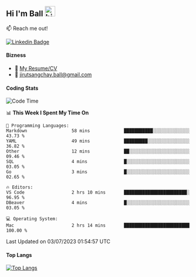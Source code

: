 ## Hi I'm Ball <img src="https://user-images.githubusercontent.com/1303154/88677602-1635ba80-d120-11ea-84d8-d263ba5fc3c0.gif" width="28px" height="28px" alt="hi">
 
:mailbox: Reach me out!

[![Linkedin Badge](https://img.shields.io/badge/-Jirut-0e76a8?style=flat&labelColor=0e76a8&logo=linkedin&logoColor=white)](https://www.linkedin.com/in/jirut-sangchay-338370251/)

<!-- TODO: Add last video link -->
#### Bizness
- :paperclip: [My Resume/CV](https://github.com/Jirut01/Jirut01/blob/main/file/jirut_resume.pdf)
- :email: jirutsangchay.ball@gmail.com

#### Coding Stats

<!--START_SECTION:waka-->
![Code Time](http://img.shields.io/badge/Code%20Time-2%20hrs%2014%20mins-blue)

📊 **This Week I Spent My Time On** 

```text
💬 Programming Languages: 
Markdown                 58 mins             ███████████░░░░░░░░░░░░░░   43.73 % 
YAML                     49 mins             █████████░░░░░░░░░░░░░░░░   36.82 % 
Other                    12 mins             ██░░░░░░░░░░░░░░░░░░░░░░░   09.46 % 
SQL                      4 mins              █░░░░░░░░░░░░░░░░░░░░░░░░   03.05 % 
Go                       3 mins              █░░░░░░░░░░░░░░░░░░░░░░░░   02.65 % 

🔥 Editors: 
VS Code                  2 hrs 10 mins       ████████████████████████░   96.95 % 
DBeaver                  4 mins              █░░░░░░░░░░░░░░░░░░░░░░░░   03.05 % 

💻 Operating System: 
Mac                      2 hrs 14 mins       █████████████████████████   100.00 % 
```


 Last Updated on 03/07/2023 01:54:57 UTC
<!--END_SECTION:waka-->

#### Top Langs
[![Top Langs](https://github-readme-stats.vercel.app/api/top-langs/?username=Jirut01&layout=pie)](https://github.com/Jirut01/github-readme-stats)
